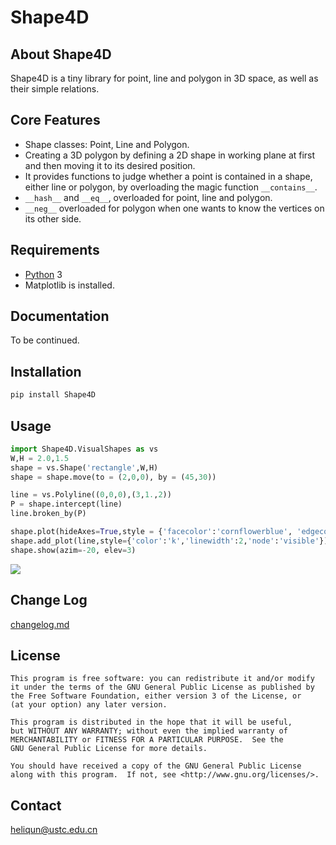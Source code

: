 # Shape4D

## About Shape4D

Shape4D is a tiny library for point, line and polygon in 3D space, as well as their simple relations.


## Core Features
- Shape classes: Point, Line and Polygon.
- Creating a 3D polygon by defining a 2D shape in working plane at first and then moving it to its desired position.
- It provides functions to judge whether a point is contained in a shape, either line or polygon, by overloading the magic function  `__contains__`.
- `__hash__` and `__eq__`, overloaded for point, line and polygon.
- `__neg__` overloaded for polygon when one wants to know the vertices on its other side.


## Requirements

* [Python](http://www.python.org) 3 
* Matplotlib is installed.

## Documentation

To be continued.

## Installation
```bash
pip install Shape4D
```

## Usage
```Python
import Shape4D.VisualShapes as vs
W,H = 2.0,1.5
shape = vs.Shape('rectangle',W,H)
shape = shape.move(to = (2,0,0), by = (45,30))

line = vs.Polyline((0,0,0),(3,1.,2))
P = shape.intercept(line)
line.broken_by(P)

shape.plot(hideAxes=True,style = {'facecolor':'cornflowerblue', 'edgecolor':'navy'})
shape.add_plot(line,style={'color':'k','linewidth':2,'node':'visible'})
shape.show(azim=-20, elev=3)
```
<img src="/html/_images/logo_drawn.png"/>

## Change Log

[changelog.md](changelog.md)

## License

    This program is free software: you can redistribute it and/or modify
    it under the terms of the GNU General Public License as published by
    the Free Software Foundation, either version 3 of the License, or
    (at your option) any later version.

    This program is distributed in the hope that it will be useful,
    but WITHOUT ANY WARRANTY; without even the implied warranty of
    MERCHANTABILITY or FITNESS FOR A PARTICULAR PURPOSE.  See the
    GNU General Public License for more details.

    You should have received a copy of the GNU General Public License
    along with this program.  If not, see <http://www.gnu.org/licenses/>.

## Contact
heliqun@ustc.edu.cn

